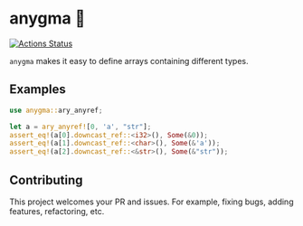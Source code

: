 # anygma 🦝

[![Actions Status](https://github.com/kumavale/anygma/workflows/CI/badge.svg)](https://github.com/kumavale/anygma/actions)

`anygma` makes it easy to define arrays containing different types.

## Examples

```rust
use anygma::ary_anyref;

let a = ary_anyref![0, 'a', "str"];
assert_eq!(a[0].downcast_ref::<i32>(), Some(&0));
assert_eq!(a[1].downcast_ref::<char>(), Some(&'a'));
assert_eq!(a[2].downcast_ref::<&str>(), Some(&"str"));
```

## Contributing

This project welcomes your PR and issues. For example, fixing bugs, adding features, refactoring, etc.
